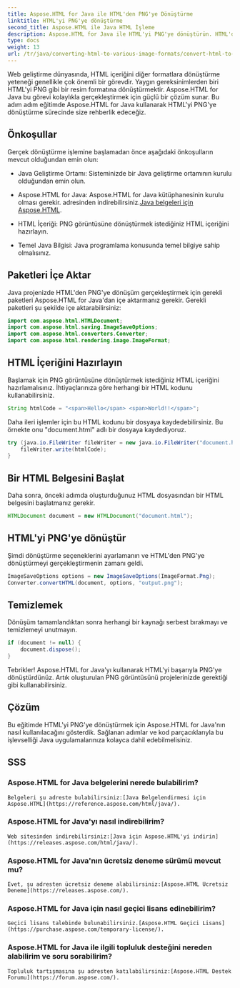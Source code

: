 ```yaml
---
title: Aspose.HTML for Java ile HTML'den PNG'ye Dönüştürme
linktitle: HTML'yi PNG'ye dönüştürme
second_title: Aspose.HTML ile Java HTML İşleme
description: Aspose.HTML for Java ile HTML'yi PNG'ye dönüştürün. HTML'den PNG'ye kolay dönüşüm için adım adım kılavuzumuzu izleyin. Bu gün başlayacağım!
type: docs
weight: 13
url: /tr/java/converting-html-to-various-image-formats/convert-html-to-png/
---
```


Web geliştirme dünyasında, HTML içeriğini diğer formatlara dönüştürme yeteneği genellikle çok önemli bir görevdir. Yaygın gereksinimlerden biri HTML'yi PNG gibi bir resim formatına dönüştürmektir. Aspose.HTML for Java bu görevi kolaylıkla gerçekleştirmek için güçlü bir çözüm sunar. Bu adım adım eğitimde Aspose.HTML for Java kullanarak HTML'yi PNG'ye dönüştürme sürecinde size rehberlik edeceğiz.

## Önkoşullar

Gerçek dönüştürme işlemine başlamadan önce aşağıdaki önkoşulların mevcut olduğundan emin olun:

- Java Geliştirme Ortamı: Sisteminizde bir Java geliştirme ortamının kurulu olduğundan emin olun.

-  Aspose.HTML for Java: Aspose.HTML for Java kütüphanesinin kurulu olması gerekir. adresinden indirebilirsiniz.[Java belgeleri için Aspose.HTML](https://reference.aspose.com/html/java/).

- HTML İçeriği: PNG görüntüsüne dönüştürmek istediğiniz HTML içeriğini hazırlayın.

- Temel Java Bilgisi: Java programlama konusunda temel bilgiye sahip olmalısınız.

## Paketleri İçe Aktar

Java projenizde HTML'den PNG'ye dönüşüm gerçekleştirmek için gerekli paketleri Aspose.HTML for Java'dan içe aktarmanız gerekir. Gerekli paketleri şu şekilde içe aktarabilirsiniz:

```java
import com.aspose.html.HTMLDocument;
import com.aspose.html.saving.ImageSaveOptions;
import com.aspose.html.converters.Converter;
import com.aspose.html.rendering.image.ImageFormat;
```

## HTML İçeriğini Hazırlayın

Başlamak için PNG görüntüsüne dönüştürmek istediğiniz HTML içeriğini hazırlamalısınız. İhtiyaçlarınıza göre herhangi bir HTML kodunu kullanabilirsiniz.

```java
String htmlCode = "<span>Hello</span> <span>World!!</span>";
```

Daha ileri işlemler için bu HTML kodunu bir dosyaya kaydedebilirsiniz. Bu örnekte onu "document.html" adlı bir dosyaya kaydediyoruz.

```java
try (java.io.FileWriter fileWriter = new java.io.FileWriter("document.html")) {
    fileWriter.write(htmlCode);
}
```

## Bir HTML Belgesini Başlat

Daha sonra, önceki adımda oluşturduğunuz HTML dosyasından bir HTML belgesini başlatmanız gerekir.

```java
HTMLDocument document = new HTMLDocument("document.html");
```

## HTML'yi PNG'ye dönüştür

Şimdi dönüştürme seçeneklerini ayarlamanın ve HTML'den PNG'ye dönüştürmeyi gerçekleştirmenin zamanı geldi.

```java
ImageSaveOptions options = new ImageSaveOptions(ImageFormat.Png);
Converter.convertHTML(document, options, "output.png");
```

## Temizlemek

Dönüşüm tamamlandıktan sonra herhangi bir kaynağı serbest bırakmayı ve temizlemeyi unutmayın.

```java
if (document != null) {
    document.dispose();
}
```

Tebrikler! Aspose.HTML for Java'yı kullanarak HTML'yi başarıyla PNG'ye dönüştürdünüz. Artık oluşturulan PNG görüntüsünü projelerinizde gerektiği gibi kullanabilirsiniz.

## Çözüm

Bu eğitimde HTML'yi PNG'ye dönüştürmek için Aspose.HTML for Java'nın nasıl kullanılacağını gösterdik. Sağlanan adımlar ve kod parçacıklarıyla bu işlevselliği Java uygulamalarınıza kolayca dahil edebilmelisiniz.

## SSS

### Aspose.HTML for Java belgelerini nerede bulabilirim?
    Belgeleri şu adreste bulabilirsiniz:[Java Belgelendirmesi için Aspose.HTML](https://reference.aspose.com/html/java/).

### Aspose.HTML for Java'yı nasıl indirebilirim?
    Web sitesinden indirebilirsiniz:[Java için Aspose.HTML'yi indirin](https://releases.aspose.com/html/java/).

### Aspose.HTML for Java'nın ücretsiz deneme sürümü mevcut mu?
    Evet, şu adresten ücretsiz deneme alabilirsiniz:[Aspose.HTML Ücretsiz Deneme](https://releases.aspose.com/).

### Aspose.HTML for Java için nasıl geçici lisans edinebilirim?
    Geçici lisans talebinde bulunabilirsiniz.[Aspose.HTML Geçici Lisans](https://purchase.aspose.com/temporary-license/).

### Aspose.HTML for Java ile ilgili topluluk desteğini nereden alabilirim ve soru sorabilirim?
    Topluluk tartışmasına şu adresten katılabilirsiniz:[Aspose.HTML Destek Forumu](https://forum.aspose.com/).